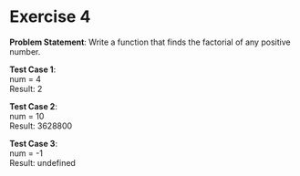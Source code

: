 # Exercise 4

**Problem Statement**: Write a function that finds the factorial of any positive number.

**Test Case 1**:
<br />num = 4
<br />Result: 2

**Test Case 2**:
<br />num = 10
<br />Result: 3628800

**Test Case 3**:
<br />num = -1
<br />Result: undefined
